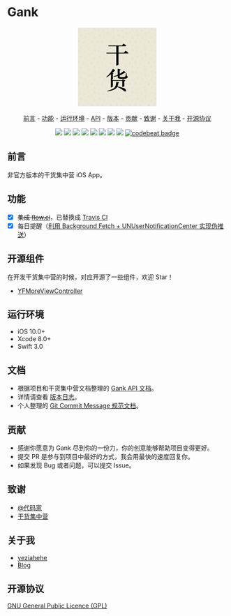# Gank

<p align="center">
<a href=""><img src="Gank/Assets.xcassets/AppIcon.appiconset/Icon-60@3x.png"></a>
</p>

<p align="center">
<a href="#前言">前言</a> -
<a href="#功能">功能</a> -
<a href="#运行环境">运行环境</a> -
<a href="#API">API</a> -
<a href="#版本">版本</a> -
<a href="#贡献">贡献</a> -
<a href="#致谢">致谢</a> -
<a href="#关于我">关于我</a> -
<a href="#开源协议">开源协议</a>
</p>

<p align="center">
<a href="http://swift.org"><img src="https://img.shields.io/badge/language-swift%203.0-orange.svg"></a>
<a href="https://developer.apple.com/xcode/"><img src="https://img.shields.io/badge/xcode-8.0-46aae6.svg"></a>
<a href="https://developer.apple.com/ios"><img src="https://img.shields.io/badge/platform-iOS%2010+-lightgray.svg"></a>
<a href="https://github.com/yeziahehe/Gank/blob/master/LICENSE"><img src="https://img.shields.io/badge/license-GPL%203.0-blue.svg"></a>
<a href="https://github.com/yeziahehe/Gank/releases"><img src="https://img.shields.io/badge/release-1.0.0-brightgreen.svg"></a>
<a href=""><img src="https://img.shields.io/badge/version-karma-red.svg"></a>
<a href="https://travis-ci.org/yeziahehe/Gank"><img src="https://travis-ci.org/yeziahehe/Gank.svg"></a>
<a href="https://codecov.io/gh/yeziahehe/Gank"><img src="https://codecov.io/gh/yeziahehe/Gank/branch/master/graph/badge.svg"></a>
<a href="https://codebeat.co/projects/github-com-yeziahehe-gank"><img alt="codebeat badge" src="https://codebeat.co/badges/109fa6e9-5814-4f3c-a49b-dd0788ebf84b" /></a>
</p>

## 前言

非官方版本的干货集中营 iOS App。

## 功能

- [x] ~~集成 [flow.ci](http://flow.ci/)~~，已替换成 [Travis CI](https://travis-ci.org)
- [x] 每日提醒（[利用 Background Fetch + UNUserNotificationCenter 实现伪推送](http://yeziahehe.com/2017/07/19/Background_Fetch_and_UNUserNotificationCenter/)）

## 开源组件

在开发干货集中营的时候，对应开源了一些组件，欢迎 Star！

- [YFMoreViewController](https://github.com/yeziahehe/YFMoreViewController)

## 运行环境

- iOS 10.0+
- Xcode 8.0+
- Swift 3.0

## 文档

- 根据项目和干货集中营文档整理的 [Gank API 文档](https://github.com/yeziahehe/Gank/blob/master/API.md)。
- 详情请查看 [版本日志](https://github.com/yeziahehe/Gank/blob/master/RELEASES.md)。
- 个人整理的 [Git Commit Message 规范文档](https://github.com/yeziahehe/Gank/blob/master/COMMIT_zh_CN.md)。

## 贡献

- 感谢你愿意为 Gank 尽到你的一份力，你的创意能够帮助项目变得更好。
- 提交 PR 是参与到项目中最好的方式，我会用最快的速度回复你。
- 如果发现 Bug 或者问题，可以提交 Issue。

## 致谢

- [@代码家](https://github.com/daimajia)
- [干货集中营](http://gank.io/)

## 关于我

- [yeziahehe](https://github.com/yeziahehe)
- [Blog](http://yeziahehe.com/)

## 开源协议
[GNU General Public Licence (GPL)](https://github.com/yeziahehe/Gank/blob/master/LICENSE)
